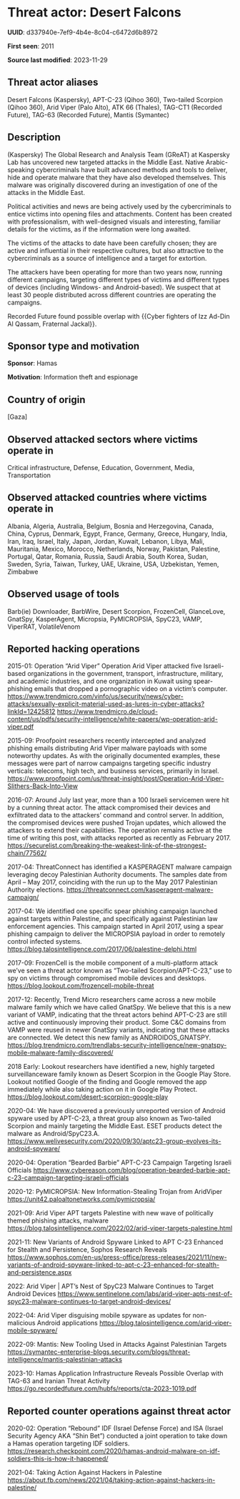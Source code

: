 # Threat actor: Desert Falcons

**UUID**: d337940e-7ef9-4b4e-8c04-c6472d6b8972

**First seen**: 2011

**Source last modified**: 2023-11-29

## Threat actor aliases

Desert Falcons (Kaspersky), APT-C-23 (Qihoo 360), Two-tailed Scorpion (Qihoo 360), Arid Viper (Palo Alto), ATK 66 (Thales), TAG-CT1 (Recorded Future), TAG-63 (Recorded Future), Mantis (Symantec)

## Description

(Kaspersky) The Global Research and Analysis Team (GReAT) at Kaspersky Lab has uncovered new targeted attacks in the Middle East. Native Arabic-speaking cybercriminals have built advanced methods and tools to deliver, hide and operate malware that they have also developed themselves. This malware was originally discovered during an investigation of one of the attacks in the Middle East.

Political activities and news are being actively used by the cybercriminals to entice victims into opening files and attachments. Content has been created with professionalism, with well-designed visuals and interesting, familiar details for the victims, as if the information were long awaited.

The victims of the attacks to date have been carefully chosen; they are active and influential in their respective cultures, but also attractive to the cybercriminals as a source of intelligence and a target for extortion.

The attackers have been operating for more than two years now, running different campaigns, targeting different types of victims and different types of devices (including Windows- and Android-based). We suspect that at least 30 people distributed across different countries are operating the campaigns.

Recorded Future found possible overlap with {{Cyber fighters of Izz Ad-Din Al Qassam, Fraternal Jackal}}.

## Sponsor type and motivation

**Sponsor**: Hamas

**Motivation**: Information theft and espionage


## Country of origin

[Gaza]

## Observed attacked sectors where victims operate in

Critical infrastructure, Defense, Education, Government, Media, Transportation

## Observed attacked countries where victims operate in

Albania, Algeria, Australia, Belgium, Bosnia and Herzegovina, Canada, China, Cyprus, Denmark, Egypt, France, Germany, Greece, Hungary, India, Iran, Iraq, Israel, Italy, Japan, Jordan, Kuwait, Lebanon, Libya, Mali, Mauritania, Mexico, Morocco, Netherlands, Norway, Pakistan, Palestine, Portugal, Qatar, Romania, Russia, Saudi Arabia, South Korea, Sudan, Sweden, Syria, Taiwan, Turkey, UAE, Ukraine, USA, Uzbekistan, Yemen, Zimbabwe

## Observed usage of tools

Barb(ie) Downloader, BarbWire, Desert Scorpion, FrozenCell, GlanceLove, GnatSpy, KasperAgent, Micropsia, PyMICROPSIA, SpyC23, VAMP, ViperRAT, VolatileVenom

## Reported hacking operations

2015-01: Operation “Arid Viper”
Operation Arid Viper attacked five Israeli-based organizations in the government, transport, infrastructure, military, and academic industries, and one organization in Kuwait using spear-phishing emails that dropped a pornographic video on a victim’s computer.
https://www.trendmicro.com/vinfo/us/security/news/cyber-attacks/sexually-explicit-material-used-as-lures-in-cyber-attacks?linkId=12425812
https://www.trendmicro.de/cloud-content/us/pdfs/security-intelligence/white-papers/wp-operation-arid-viper.pdf

2015-09: Proofpoint researchers recently intercepted and analyzed phishing emails distributing Arid Viper malware payloads with some noteworthy updates.
As with the originally documented examples, these messages were part of narrow campaigns targeting specific industry verticals: telecoms, high tech, and business services, primarily in Israel.
https://www.proofpoint.com/us/threat-insight/post/Operation-Arid-Viper-Slithers-Back-Into-View

2016-07: Around July last year, more than a 100 Israeli servicemen were hit by a cunning threat actor. The attack compromised their devices and exfiltrated data to the attackers’ command and control server. In addition, the compromised devices were pushed Trojan updates, which allowed the attackers to extend their capabilities. The operation remains active at the time of writing this post, with attacks reported as recently as February 2017.
https://securelist.com/breaking-the-weakest-link-of-the-strongest-chain/77562/

2017-04: ThreatConnect has identified a KASPERAGENT malware campaign leveraging decoy Palestinian Authority documents. The samples date from April – May 2017, coinciding with the run up to the May 2017 Palestinian Authority elections.
https://threatconnect.com/kasperagent-malware-campaign/

2017-04: We identified one specific spear phishing campaign launched against targets within Palestine, and specifically against Palestinian law enforcement agencies. This campaign started in April 2017, using a spear phishing campaign to deliver the MICROPSIA payload in order to remotely control infected systems.
https://blog.talosintelligence.com/2017/06/palestine-delphi.html

2017-09: FrozenCell is the mobile component of a multi-platform attack we’ve seen a threat actor known as “Two-tailed Scorpion/APT-C-23,” use to spy on victims through compromised mobile devices and desktops.
https://blog.lookout.com/frozencell-mobile-threat

2017-12: Recently, Trend Micro researchers came across a new mobile malware family which we have called GnatSpy. We believe that this is a new variant of VAMP, indicating that the threat actors behind APT-C-23 are still active and continuously improving their product. Some C&C domains from VAMP were reused in newer GnatSpy variants, indicating that these attacks are connected. We detect this new family as ANDROIDOS_GNATSPY.
https://blog.trendmicro.com/trendlabs-security-intelligence/new-gnatspy-mobile-malware-family-discovered/

2018 Early: Lookout researchers have identified a new, highly targeted surveillanceware family known as Desert Scorpion in the Google Play Store. Lookout notified Google of the finding and Google removed the app immediately while also taking action on it in Google Play Protect.
https://blog.lookout.com/desert-scorpion-google-play

2020-04: We have discovered a previously unreported version of Android spyware used by APT-C-23, a threat group also known as Two-tailed Scorpion and mainly targeting the Middle East. ESET products detect the malware as Android/SpyC23.A.
https://www.welivesecurity.com/2020/09/30/aptc23-group-evolves-its-android-spyware/

2020-04: Operation “Bearded Barbie”
APT-C-23 Campaign Targeting Israeli Officials
https://www.cybereason.com/blog/operation-bearded-barbie-apt-c-23-campaign-targeting-israeli-officials

2020-12: PyMICROPSIA: New Information-Stealing Trojan from AridViper
https://unit42.paloaltonetworks.com/pymicropsia/

2021-09: Arid Viper APT targets Palestine with new wave of politically themed phishing attacks, malware
https://blog.talosintelligence.com/2022/02/arid-viper-targets-palestine.html

2021-11: New Variants of Android Spyware Linked to APT C-23 Enhanced for Stealth and Persistence, Sophos Research Reveals
https://www.sophos.com/en-us/press-office/press-releases/2021/11/new-variants-of-android-spyware-linked-to-apt-c-23-enhanced-for-stealth-and-persistence.aspx

2022: Arid Viper | APT’s Nest of SpyC23 Malware Continues to Target Android Devices
https://www.sentinelone.com/labs/arid-viper-apts-nest-of-spyc23-malware-continues-to-target-android-devices/

2022-04: Arid Viper disguising mobile spyware as updates for non-malicious Android applications
https://blog.talosintelligence.com/arid-viper-mobile-spyware/

2022-09: Mantis: New Tooling Used in Attacks Against Palestinian Targets
https://symantec-enterprise-blogs.security.com/blogs/threat-intelligence/mantis-palestinian-attacks

2023-10: Hamas Application Infrastructure Reveals Possible Overlap with TAG-63 and Iranian Threat Activity
https://go.recordedfuture.com/hubfs/reports/cta-2023-1019.pdf

## Reported counter operations against threat actor

2020-02: Operation “Rebound”
IDF (Israel Defense Force) and ISA (Israel Security Agency AKA “Shin Bet”) conducted a joint operation to take down a Hamas operation targeting IDF soldiers.
https://research.checkpoint.com/2020/hamas-android-malware-on-idf-soldiers-this-is-how-it-happened/

2021-04: Taking Action Against Hackers in Palestine
https://about.fb.com/news/2021/04/taking-action-against-hackers-in-palestine/



